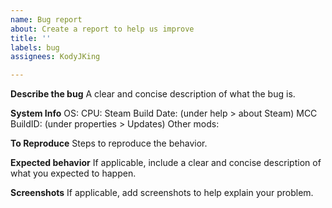 ```yaml
---
name: Bug report
about: Create a report to help us improve
title: ''
labels: bug
assignees: KodyJKing

---
```


**Describe the bug**
A clear and concise description of what the bug is.

**System Info**
OS:
CPU:
Steam Build Date: (under help > about Steam)
MCC BuildID: (under properties > Updates)
Other mods:

**To Reproduce**
Steps to reproduce the behavior.

**Expected behavior**
If applicable, include a clear and concise description of what you expected to happen.

**Screenshots**
If applicable, add screenshots to help explain your problem.
